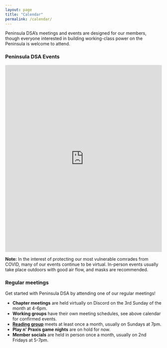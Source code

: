 ```yaml
---
layout: page
title: "Calendar"
permalink: /calendar/
---
```


Peninsula DSA’s meetings and events are designed for our members, though everyone interested in building working-class power on the Peninsula is welcome to attend.

<div id="upcoming"></div><!--/span-->
<div class="span9">
	<h3>Peninsula DSA Events</h3>
	<iframe src="https://calendar.google.com/calendar/u/0/embed?showTitle=0&mode=AGENDA&height=400&wkst=1&bgcolor=%23ffffff&src=peninsuladsa@gmail.com&color=%23711616&ctz=America/Los_Angeles" style=" border-width:0 " width="100%" height="600" frameborder="0" scrolling="no"></iframe>
</div><!--/span-->

**Note:** In the interest of protecting our most vulnerable comrades from COVID, many of our events continue to be virtual. In-person events usually take place outdoors with good air flow, and masks are recommended.

<h3>Regular meetings</h3>
Get started with Peninsula DSA by attending one of our regular meetings!

* **Chapter meetings** are held virtually on Discord on the 3rd Sunday of the month at 4-6pm.
* **Working groups** have their own meeting schedules, see above calendar for confirmed events.
* [**Reading group**](../reading-group) meets at least once a month, usually on Sundays at 7pm.
* **Play n' Praxis game nights** are on hold for now.
* **Member socials** are held in person once a month, usually on 2nd Fridays at 5-7pm.

